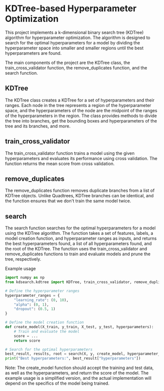 # KDTree-based Hyperparameter Optimization
This project implements a k-dimensional binary search tree (KDTree) algorithm for hyperparameter optimization. The algorithm is designed to search for the optimal hyperparameters for a model by dividing the hyperparameter space into smaller and smaller regions until the best hyperparameters are found.

The main components of the project are the KDTree class, the train_cross_validator function, the remove_duplicates function, and the search function.

## KDTree
The KDTree class creates a KDTree for a set of hyperparameters and their ranges. Each node in the tree represents a region of the hyperparameter space, and the hyperparameters of the node are the midpoint of the ranges of the hyperparameters in the region. The class provides methods to divide the tree into branches, get the bounding boxes and hyperparameters of the tree and its branches, and more.

## train_cross_validator
The train_cross_validator function trains a model using the given hyperparameters and evaluates its performance using cross validation. The function returns the mean score from cross validation.

## remove_duplicates
The remove_duplicates function removes duplicate branches from a list of KDTree objects. Unlike Quadtrees, KDTree branches can be identical, and the function ensures that we don't train the same model twice.

## search
The search function searches for the optimal hyperparameters for a model using the KDTree algorithm. The function takes a set of features, labels, a model creation function, and hyperparameter ranges as inputs, and returns the best hyperparameters found, a list of all hyperparameters found, and the root of the KDTree. The function uses the train_cross_validator and remove_duplicates functions to train and evaluate models and prune the tree, respectively.

Example usage
```python
import numpy as np
from kdsearch.kdtree import KDTree, train_cross_validator, remove_duplicates, search

# Define the hyperparameter ranges
hyperparameter_ranges = {
    "learning_rate": (0, 10),
    "alpha": (0, 1),
    "dropout": (0.5, 1)
}

# Define the model creation function
def create_model(X_train, y_train, X_test, y_test, hyperparameters):
    # Train and evaluate the model
    score = ...
    return score

# Search for the optimal hyperparameters
best_result, results, root = search(X, y, create_model, hyperparameter_ranges)
print("Best hyperparameters:", best_result["hyperparameters"])
```
Note: The create_model function should accept the training and test data, as well as the hyperparameters, and return the score of the model. The example usage is a simplified version, and the actual implementation will depend on the specifics of the model being trained.
